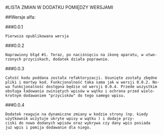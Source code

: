 #LISTA ZMIAN W DODATKU POMIĘDZY WERSJAMI

##Wersje alfa:

###0.0.1

	Pierwsza opublikowana wersja

###0.0.2

	Naprawiony błąd #1. Teraz, po naciśnięciu na ikonę aparatu, w utwo-
	rzonych przyciskach, dodatek działa poprawnie.
###0.0.3

	Całość kodu poddana została refaktoryzacji. Usunięte zostały zbędne 
	pliki i martwy kod. Funkcjonalność taka sama jak w wersji 0.0.2. No-
	wa funkcjonalność dostępna będzie od wersji 0.0.4. Przede wszystkim 
	obsługa ładowania zwiniętych wpisów w wątku i ochrona przed wielo-
	krotnym dodawaniem "przycisków" do tego samego wpisu.

###0.0.4

	Dodatek reaguje na dynamiczne zmiany w kodzie strony (np. kiedy 
	użytkownik wczytuje ukryte wpisy w wątku ) i dodaje przy-
	ciski do nowo dodanych wpisów oraz wykrywa czy dany wpis posiada 
	już wpis i pomija dodawanie dla niego.